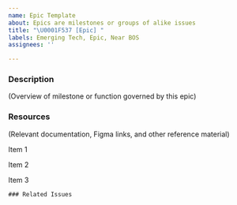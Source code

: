 ```yaml
---
name: Epic Template
about: Epics are milestones or groups of alike issues
title: "\U0001F537 [Epic] "
labels: Emerging Tech, Epic, Near BOS
assignees: ''

---
```


### Description

(Overview of milestone or function governed by this epic)

### Resources

(Relevant documentation, Figma links, and other reference material)

Item 1

Item 2

Item 3

```[tasklist]
### Related Issues
```
